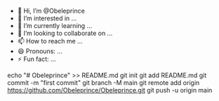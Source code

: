 - 👋 Hi, I’m @Obeleprince
- 👀 I’m interested in ...
- 🌱 I’m currently learning ...
- 💞️ I’m looking to collaborate on ...
- 📫 How to reach me ...
- 😄 Pronouns: ...
- ⚡ Fun fact: ...

<!---
Obeleprince/Obeleprince is a ✨ special ✨ repository because its `README.md` (this file) appears on your GitHub profile.
You can click the Preview link to take a look at your changes.
--->
echo "# Obeleprince" >> README.md
git init
git add README.md
git commit -m "first commit"
git branch -M main
git remote add origin https://github.com/Obeleprince/Obeleprince.git
git push -u origin main
